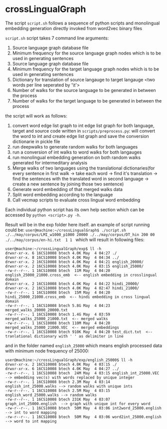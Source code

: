 # crossLingualGraph


The script `script.sh` follows a sequence of python scripts and monolingual embedding generation directly invoked from word2vec binary files

`script.sh` script takes 7 command line arguments:
1. Source language graph database file <FILE PATH>
2. Minimum frequency for the source language graph nodes which is to be used in generating sentences <INT>
3. Source language graph database file <FILE PATH>
4. Minimum frequency for the target language graph nodes which is to be used in generating sentences <INT>
5. Dictionary for translation of source langauge to target langauge <two words per line seperated by '\t'>
6. Number of walks for the source language to be generated in between the process <INT>
7. Number of walks for the target language to be generated in between the process <INT>

the script will work as follows:
1. convert word edge list graph to int edge list graph for both language, target and source
  code written in `scripts/preprocess.py`: will convert the word to int and create edge list graph and save the conversion dictionarie in pickle file
2. run deepwalks to generate random walks for both languages
3. run a conversion of int walks to word walks for both langauges
4. run monolingual embedding generation on both random walks generated for intermeditary analysis
5. Merge walks of two languages using the translational dictionaries(for every sentence in first walk -> take each word ->  find it's translation -> find the sentences with the translated word in second language -> create a new sentence by joining those two sentence)
6. Generate word embedding of that merged walks data
7. Split word embedding according to the language
8. Call vecmap scripts to evaluate cross lingual word embedding

Each individual python script has its own help section which can be accessed by `python <script>.py -h`.

Result will be in the exp folder here itself.
an example of script running could be:
`user@machine:~/crossLingualGraph$ ./script.sh ./../may/corpus/LMI_w1000_p1000 20000 ./../may/corpus/DT_hin 200
00 ./../may/corpus/en-hi.txt  1 1 `
which will result in following files:
```
user@machine:~/crossLingualGraph/exp$ ll -h
drwxr-xr-x. 6 16CS10008 btech 4.0K May  4 04:27 ./
drwxr-xr-x. 8 16CS10008 btech 4.0K May  4 04:34 ../
drwxr-xr-x. 2 16CS10008 btech 4.0K May  4 04:21 english_20000/
drwxr-xr-x. 2 16CS10008 btech 4.0K May  4 03:15 english_25000/
-rw-r--r--. 1 16CS10008 btech  11M May  4 04:20 english_25000_21000.cross_emb  <-- english embedding in crosslingual domain
drwxr-xr-x. 2 16CS10008 btech 4.0K May  4 04:22 hindi_20000/
drwxr-xr-x. 2 16CS10008 btech 4.0K May  4 02:47 hindi_21000/
-rw-r--r--. 1 16CS10008 btech  15M May  4 04:20 hindi_25000_21000.cross_emb  <-- hindi embedding in cross lingual domain
-rw-r--r--. 1 16CS10008 btech 5.8G May  4 04:23 merged_walks_20000_20000.txt
-rw-r--r--. 1 16CS10008 btech 1.4G May  4 03:59 merged_walks_25000_21000.txt  <-- merged walks
-rw-r--r--. 1 16CS10008 btech 110M May  4 04:20 merged_walks_25000_21000.VEC  <-- merged embeddings
-rw-r--r--. 1 16CS10008 btech 910K May  4 04:20 test_dict.txt  <-- tranlational dictionary with ' ' as delimiter in line
```
and in the folder named `english_25000` which means english processed data with minimum node frequency of 25000:
```
user@machine:~/crossLingualGraph/exp/english_25000$ ll -h 
drwxr-xr-x. 2 16CS10008 btech 4.0K May  4 03:15 ./
drwxr-xr-x. 6 16CS10008 btech 4.0K May  4 04:27 ../
-rw-r--r--. 1 16CS10008 btech  24M May  4 03:15 english_int_25000.VEC  --> embedding vec(s) with words replaced by unique integer
-rw-r--r--. 1 16CS10008 btech 2.3M May  4 03:14 english_int_25000.walks --> random walks with unique ints
-rw-r--r--. 1 16CS10008 btech 2.5M May  4 03:15 english_word_25000.walks --> random walks
-rw-r--r--. 1 16CS10008 btech 231K May  4 03:07 graph_int_25000.english  --> graph with unique int for every word
-rw-r--r--. 1 16CS10008 btech  50M May  4 03:06 int2word_25000.english  --> int to word mapping
-rw-r--r--. 1 16CS10008 btech  50M May  4 03:06 word2int_25000.english  --> word to int mapping
```
